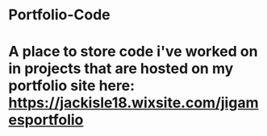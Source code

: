# Portfolio-Code

# A place to store code i've worked on in projects that are hosted on my portfolio site here: https://jackisle18.wixsite.com/jigamesportfolio
